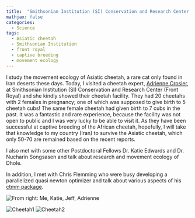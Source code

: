 ```yaml
---
title:  "Smithsonian Institution (SI) Conservation and Research Center Visit"
mathjax: false
categories: 
  - Science
tags:
  - Asiatic cheetah
  - Smithsonian Institution
  - front royal
  - captive breeding
  - movement ecology
---
```


I study the movement ecology of Asiatic cheetah, a rare cat only found in Iran deserts these days. Today, I visited a cheetah expert, [Adrienne Crosier](https://global.si.edu/people/adrienne-crosier), at Smithsonian Institution (SI) Conservation and Research Center (Front Royal) and she kindly showed their cheetah facility. They had 20 cheetahs with 2 females in pregnancy; one of which was supposed to give birth to 5 cheetah cubs! The same female cheetah had given birth to 7 cubs in the past. It was a fantastic and rare experience, because the facility was not open to public and I was very lucky to be able to visit it. As they have been successful at captive breeding of the African cheetah, hopefully, I will take that knowledge to my country (Iran) to survive the Asiatic cheetah, which only 50-70 are remained based on the recent reports. 


I also met with some other Postdoctoral Fellows Dr. Katie Edwards and Dr. Nucharin Songsasen and talk about research and movement ecology of Dhole. 

In addition, I met with Chris Flemming who were busy developing a parallelized quasi newton optimizer and talk about various aspects of his [ctmm package](https://cran.r-project.org/web/packages/ctmm/index.html). 


![From right: Me, Katie, Jeff, Adrienne](http://www.fcheraghi.ir/uploads/smithsonian/a1.jpg)

![Cheetah1](http://www.fcheraghi.ir/uploads/smithsonian/a2.jpg)
![Cheetah2](http://www.fcheraghi.ir/uploads/smithsonian/a3.jpg)